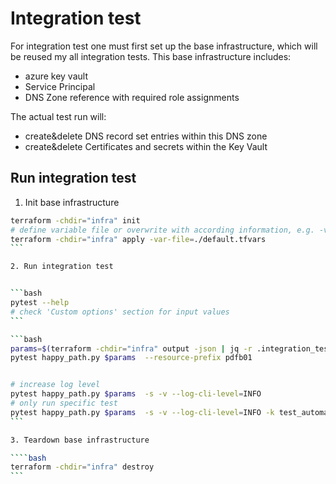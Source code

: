 # Integration test

For integration test one must first set up the base infrastructure, which will be reused my all integration tests. This base infrastructure includes:

- azure key vault
- Service Principal
- DNS Zone reference with required role assignments

The actual test run will:

- create&delete DNS record set entries within this DNS zone
- create&delete Certificates and secrets within the Key Vault

## Run integration test

1. Init base infrastructure

`````bash
terraform -chdir="infra" init
# define variable file or overwrite with according information, e.g. -var azuread_application_display_name="my-name"
terraform -chdir="infra" apply -var-file=./default.tfvars
```

2. Run integration test


```bash
pytest --help
# check 'Custom options' section for input values
```

```bash
params=$(terraform -chdir="infra" output -json | jq -r .integration_test_params.value)
pytest happy_path.py $params  --resource-prefix pdfb01


# increase log level
pytest happy_path.py $params  -s -v --log-cli-level=INFO
# only run specific test
pytest happy_path.py $params  -s -v --log-cli-level=INFO -k test_automatic_renewal_for_existing_cert_only_once_then_skipped
```

3. Teardown base infrastructure

````bash
terraform -chdir="infra" destroy
```
`````
